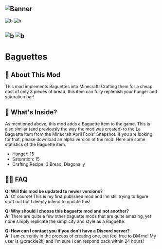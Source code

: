 ![Banner](https://i.imgur.com/Omq4z7S.png)
-
![b](https://img.shields.io/badge/available_fabric_versions-1.19.2-dddddd?style=for-the-badge&labelColor=aaf0d1)
![b](https://img.shields.io/badge/install_on-client_&_server-dddddd?style=for-the-badge&labelColor=aaf0d1)

![b](https://img.shields.io/badge/fabric_requires-fabric_api-dddddd?style=for-the-badge&labelColor=aaf0d1)
![b](https://img.shields.io/badge/quilt_requires-quilted_fabric_api-dddddd?style=for-the-badge&labelColor=aaf0d1)
-
# Baguettes
## 📃 About This Mod
This mod implements Baguettes into Minecraft! Crafting them for a cheap cost of only 3 pieces of bread, this item can fully replenish your hunger and saturation bar!
## 📖 What's Inside?
As mentioned above, this mod adds a Baguette item to the game. This is also similar (and previously the way the mod was created) to the La Baguette item from the Minecraft April Fools' Snapshot. If you are looking for that, please download an alpha version of the mod. Here are some statistics of the Baguette item.

- Hunger: 15
- Saturation: 15
- Crafting Recipe: 3 Bread, Diagonally

## 🙋🏽 FAQ

**Q: Will this mod be updated to newer versions?**       
**A:** Of course! This is my first published mod and I'm still trying to figure stuff out but I deeply intend to update this!

**Q: Why should I choose this baguette mod and not another?**       
**A:** There are quite a few other baguette mods that are quite amazing, yet none simply replicate the simplicity and style as a Baguette.

**Q: How can I contact you if you don't have a Discord server?**       
**A:** I am currently in the process of creating one, but feel free to DM me! My user is @crackle2k, and I'm sure I can respond back within 24 hours!

